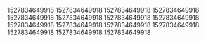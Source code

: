 1527834649918
1527834649918
1527834649918
1527834649918
1527834649918
1527834649918
1527834649918
1527834649918
1527834649918
1527834649918
1527834649918
1527834649918
1527834649918
1527834649918
1527834649918